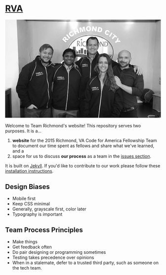 # [RVA](http://codeforamerica.github.io/rva/)

![the team](img/the_team.jpg)

Welcome to Team Richmond's website! This repository serves two purposes. It is a...

1. **website** for the 2015 Richmond, VA Code for America Fellowship Team to document our time spent as fellows and share what we've learned, and a
2. space for us to discuss **our process** as a team in the [issues section](https://github.com/codeforamerica/rva/issues).

It is built on [Jekyll](http://jekyllrb.com/). If you'd like to contribute to our work please follow these [installation instructions](https://github.com/codeforamerica/howto/blob/master/Jekyll.md).

## Design Biases

* Mobile first
* Keep CSS minimal
* Generally, grayscale first, color later
* Typography is important

## Team Process Principles

* Make things
* Get feedback often
* Do pair designing or programming sometimes
* Testing takes precedence over opinions
* When in a stalemate, defer to a trusted third party, such as someone on the
  tech team.